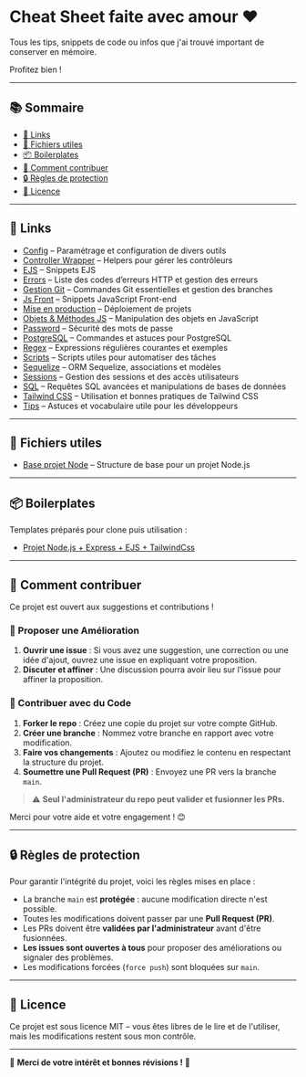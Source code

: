# Cheat Sheet faite avec amour ❤️

Tous les tips, snippets de code ou infos que j'ai trouvé important de conserver en mémoire.

Profitez bien !

---

## 📚 Sommaire

- [🔗 Links](#-links)
- [📄 Fichiers utiles](#-fichiers-utiles)
- [📦 Boilerplates](#-boilerplates)
- [🤝 Comment contribuer](#-comment-contribuer)
- [🔒 Règles de protection](#-règles-de-protection)
- [📜 Licence](#-licence)

---

## 🔗 Links

- [Config](friendly_cheatsheet/config/) – Paramétrage et configuration de divers outils
- [Controller Wrapper](friendly_cheatsheet/controller-wrapper/) – Helpers pour gérer les contrôleurs
- [EJS](friendly_cheatsheet/ejs/) – Snippets EJS
- [Errors](friendly_cheatsheet/errors/) – Liste des codes d’erreurs HTTP et gestion des erreurs
- [Gestion Git](friendly_cheatsheet/gestion-git/) – Commandes Git essentielles et gestion des branches
- [Js Front](friendly_cheatsheet/js-front/) – Snippets JavaScript Front-end
- [Mise en production](friendly_cheatsheet/mise-en-production/) – Déploiement de projets
- [Objets & Méthodes JS](friendly_cheatsheet/objets-methodes/) – Manipulation des objets en JavaScript
- [Password](friendly_cheatsheet/password/) – Sécurité des mots de passe
- [PostgreSQL](friendly_cheatsheet/postgresql/) – Commandes et astuces pour PostgreSQL
- [Regex](friendly_cheatsheet/regex/) – Expressions régulières courantes et exemples
- [Scripts](friendly_cheatsheet/scripts/) – Scripts utiles pour automatiser des tâches
- [Sequelize](friendly_cheatsheet/sequelize/) – ORM Sequelize, associations et modèles
- [Sessions](friendly_cheatsheet/sessions/) – Gestion des sessions et des accès utilisateurs
- [SQL](friendly_cheatsheet/sql/) – Requêtes SQL avancées et manipulations de bases de données
- [Tailwind CSS](friendly_cheatsheet/tailwind/) – Utilisation et bonnes pratiques de Tailwind CSS
- [Tips](friendly_cheatsheet/tips/) – Astuces et vocabulaire utile pour les développeurs

---

## 📄 Fichiers utiles

- [Base projet Node](friendly_cheatsheet/base-projet-node.md) – Structure de base pour un projet Node.js

---

## 📦 Boilerplates

Templates préparés pour clone puis utilisation :

- [Projet Node.js + Express + EJS + TailwindCss](https://github.com/BaptisteLize/node-express-ejs-tailwind-project)

---

## 🤝 Comment contribuer

Ce projet est ouvert aux suggestions et contributions !

### 💪 Proposer une Amélioration

1. **Ouvrir une issue** : Si vous avez une suggestion, une correction ou une idée d'ajout, ouvrez une issue en expliquant votre proposition.
2. **Discuter et affiner** : Une discussion pourra avoir lieu sur l'issue pour affiner la proposition.

### 🔀 Contribuer avec du Code

1. **Forker le repo** : Créez une copie du projet sur votre compte GitHub.
2. **Créer une branche** : Nommez votre branche en rapport avec votre modification.
3. **Faire vos changements** : Ajoutez ou modifiez le contenu en respectant la structure du projet.
4. **Soumettre une Pull Request (PR)** : Envoyez une PR vers la branche `main`.

> ⚠️ **Seul l'administrateur du repo peut valider et fusionner les PRs.**

Merci pour votre aide et votre engagement ! 😊

---

## 🔒 Règles de protection

Pour garantir l'intégrité du projet, voici les règles mises en place :

- La branche `main` est **protégée** : aucune modification directe n'est possible.
- Toutes les modifications doivent passer par une **Pull Request (PR)**.
- Les PRs doivent être **validées par l'administrateur** avant d'être fusionnées.
- **Les issues sont ouvertes à tous** pour proposer des améliorations ou signaler des problèmes.
- Les modifications forcées (`force push`) sont bloquées sur `main`.

---

## 📜 Licence

Ce projet est sous licence MIT – vous êtes libres de le lire et de l'utiliser, mais les modifications restent sous mon contrôle.

---

🎉 **Merci de votre intérêt et bonnes révisions !** 🚀

